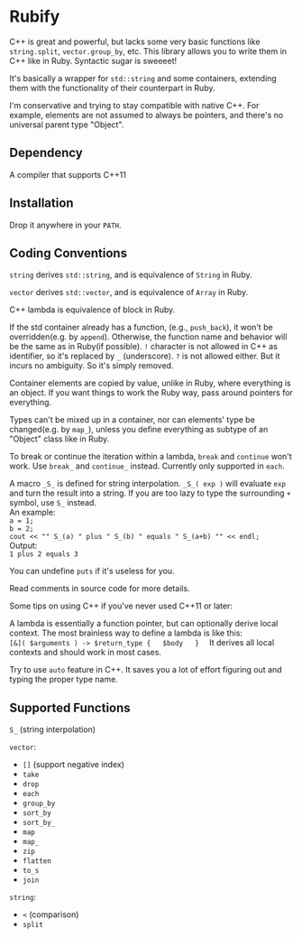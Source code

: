 # Rubify

C++ is great and powerful, but lacks some very basic 
functions like `string.split`, `vector.group_by`, etc.
This library allows you to write them
in C++ like in Ruby. Syntactic sugar is sweeeet!

It's basically a wrapper for `std::string` and some
containers, extending them with the functionality of
their counterpart in Ruby. 

I'm conservative and trying
to stay compatible with native C++. For example, elements
are not assumed to always be pointers, and there's no 
universal parent type "Object".

## Dependency
A compiler that supports C++11

## Installation
Drop it anywhere in your `PATH`.

## Coding Conventions
`string` derives `std::string`, and is equivalence of 
`String` in Ruby.

`vector` derives `std::vector`, and is equivalence of 
`Array` in Ruby.

C++ lambda is equivalence of block in Ruby.

If the std container already has a function, 
(e.g., `push_back`), it won't be overridden(e.g. by `append`). 
Otherwise, the function name and 
behavior will be the same as in Ruby(if possible). 
`!` character is not allowed in C++ as identifier, 
so it's replaced by `_` (underscore). `?` is not allowed either. 
But it incurs no ambiguity. So it's simply removed.

Container elements are copied by value, unlike in Ruby,
where everything is an object. If you want things to
work the Ruby way, pass around pointers for everything.

Types can't be mixed up in a container, nor can elements' 
type be changed(e.g. by `map_`), unless you define everything 
as subtype of an "Object" class like in Ruby.

To break or continue the iteration within a lambda, `break`
and `continue` won't work. Use `break_` and `continue_` instead.
Currently only supported in `each`.

A macro `_S_` is defined for string interpolation. 
`_S_( exp )` will evaluate `exp` and turn the result 
into a string. If you are too lazy to type the surrounding `+` 
symbol, use `S_` instead.  
An example:  
`a = 1;`  
`b = 2;`  
`cout << "" S_(a) " plus " S_(b) " equals " S_(a+b) "" << endl;`  
Output:  
`1 plus 2 equals 3`

You can undefine `puts` if it's useless for you.

Read comments in source code for more details.

Some tips on using C++ if you've never used C++11 or later:

A lambda is essentially a function pointer, but can
optionally derive local context.
The most brainless way to define a lambda is like this:  
`
[&]( $arguments ) -> $return_type {  
	$body  
}  
`
It derives all local contexts and should work in most cases.

Try to use `auto` feature in C++. It saves you a lot of 
effort figuring out and typing the proper type name.

## Supported Functions
`S_` (string interpolation)

`vector`:  
- `[]` (support negative index)
- `take`
- `drop`
- `each`
- `group_by`
- `sort_by`
- `sort_by_`
- `map`
- `map_`
- `zip`
- `flatten`
- `to_s`
- `join`

`string`:
- `<` (comparison)
- `split`


